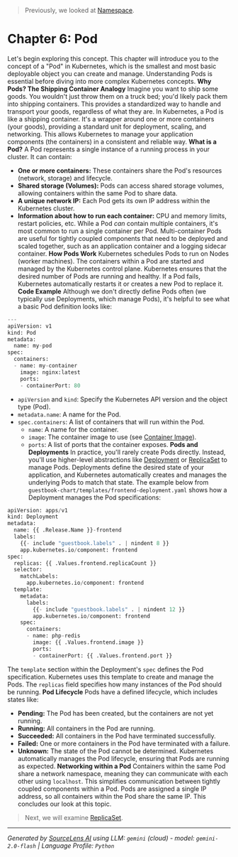> Previously, we looked at [Namespace](05_namespace.md).

# Chapter 6: Pod
Let's begin exploring this concept. This chapter will introduce you to the concept of a "Pod" in Kubernetes, which is the smallest and most basic deployable object you can create and manage. Understanding Pods is essential before diving into more complex Kubernetes concepts.
**Why Pods? The Shipping Container Analogy**
Imagine you want to ship some goods. You wouldn't just throw them on a truck bed; you'd likely pack them into shipping containers. This provides a standardized way to handle and transport your goods, regardless of what they are.
In Kubernetes, a Pod is like a shipping container. It's a wrapper around one or more containers (your goods), providing a standard unit for deployment, scaling, and networking. This allows Kubernetes to manage your application components (the containers) in a consistent and reliable way.
**What is a Pod?**
A Pod represents a single instance of a running process in your cluster. It can contain:
*   **One or more containers:** These containers share the Pod's resources (network, storage) and lifecycle.
*   **Shared storage (Volumes):**  Pods can access shared storage volumes, allowing containers within the same Pod to share data.
*   **A unique network IP:** Each Pod gets its own IP address within the Kubernetes cluster.
*   **Information about how to run each container:** CPU and memory limits, restart policies, etc.
While a Pod *can* contain multiple containers, it's most common to run a single container per Pod.  Multi-container Pods are useful for tightly coupled components that need to be deployed and scaled together, such as an application container and a logging sidecar container.
**How Pods Work**
Kubernetes schedules Pods to run on Nodes (worker machines). The containers within a Pod are started and managed by the Kubernetes control plane. Kubernetes ensures that the desired number of Pods are running and healthy. If a Pod fails, Kubernetes automatically restarts it or creates a new Pod to replace it.
**Code Example**
Although we don't directly define Pods often (we typically use Deployments, which manage Pods), it's helpful to see what a basic Pod definition looks like:
```python
---
apiVersion: v1
kind: Pod
metadata:
  name: my-pod
spec:
  containers:
  - name: my-container
    image: nginx:latest
    ports:
    - containerPort: 80
```
*   `apiVersion` and `kind`: Specify the Kubernetes API version and the object type (Pod).
*   `metadata.name`:  A name for the Pod.
*   `spec.containers`: A list of containers that will run within the Pod.
    *   `name`:  A name for the container.
    *   `image`:  The container image to use (see [Container Image](02_container-image.md)).
    *   `ports`:  A list of ports that the container exposes.
**Pods and Deployments**
In practice, you'll rarely create Pods directly. Instead, you'll use higher-level abstractions like [Deployment](04_deployment.md) or [ReplicaSet](05_replicaset.md) to manage Pods. Deployments define the desired state of your application, and Kubernetes automatically creates and manages the underlying Pods to match that state. The example below from `guestbook-chart/templates/frontend-deployment.yaml` shows how a Deployment manages the Pod specifications:
```python
apiVersion: apps/v1
kind: Deployment
metadata:
  name: {{ .Release.Name }}-frontend
  labels:
    {{- include "guestbook.labels" . | nindent 8 }}
    app.kubernetes.io/component: frontend
spec:
  replicas: {{ .Values.frontend.replicaCount }}
  selector:
    matchLabels:
      app.kubernetes.io/component: frontend
  template:
    metadata:
      labels:
        {{- include "guestbook.labels" . | nindent 12 }}
        app.kubernetes.io/component: frontend
    spec:
      containers:
      - name: php-redis
        image: {{ .Values.frontend.image }}
        ports:
        - containerPort: {{ .Values.frontend.port }}
```
The `template` section within the Deployment's `spec` defines the Pod specification. Kubernetes uses this template to create and manage the Pods. The `replicas` field specifies how many instances of the Pod should be running.
**Pod Lifecycle**
Pods have a defined lifecycle, which includes states like:
*   **Pending:** The Pod has been created, but the containers are not yet running.
*   **Running:** All containers in the Pod are running.
*   **Succeeded:** All containers in the Pod have terminated successfully.
*   **Failed:** One or more containers in the Pod have terminated with a failure.
*   **Unknown:** The state of the Pod cannot be determined.
Kubernetes automatically manages the Pod lifecycle, ensuring that Pods are running as expected.
**Networking within a Pod**
Containers within the same Pod share a network namespace, meaning they can communicate with each other using `localhost`. This simplifies communication between tightly coupled components within a Pod.  Pods are assigned a single IP address, so all containers within the Pod share the same IP.
This concludes our look at this topic.

> Next, we will examine [ReplicaSet](07_replicaset.md).


---

*Generated by [SourceLens AI](https://github.com/openXFlow/sourceLensAI) using LLM: `gemini` (cloud) - model: `gemini-2.0-flash` | Language Profile: `Python`*